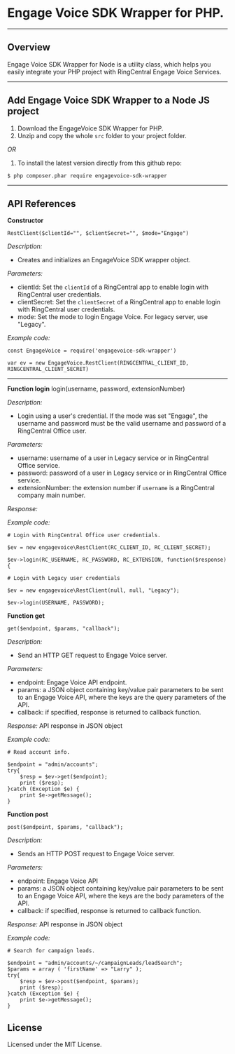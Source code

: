# Engage Voice SDK Wrapper for PHP.

----
## Overview
Engage Voice SDK Wrapper for Node is a utility class, which helps you easily integrate your PHP project with RingCentral Engage Voice Services.

----
## Add Engage Voice SDK Wrapper to a Node JS project
1. Download the EngageVoice SDK Wrapper for PHP.
2. Unzip and copy the whole `src` folder to your project folder.

*OR*

1. To install the latest version directly from this github repo:
```
$ php composer.phar require engagevoice-sdk-wrapper
```

----
## API References
**Constructor**
```
RestClient($clientId="", $clientSecret="", $mode="Engage")
```

*Description:*
* Creates and initializes an EngageVoice SDK wrapper object.

*Parameters:*
* clientId: Set the `clientId` of a RingCentral app to enable login with RingCentral user credentials.
* clientSecret: Set the `clientSecret` of a RingCentral app to enable login with RingCentral user credentials.
* mode: Set the mode to login Engage Voice. For legacy server, use "Legacy".

*Example code:*
```
const EngageVoice = require('engagevoice-sdk-wrapper')

var ev = new EngageVoice.RestClient(RINGCENTRAL_CLIENT_ID, RINGCENTRAL_CLIENT_SECRET)
```
----
**Function login**
    login(username, password, extensionNumber)

*Description:*
* Login using a user's credential. If the mode was set "Engage", the username and password must be the valid username and password of a RingCentral Office user.

*Parameters:*
* username: username of a user in Legacy service or in RingCentral Office service.
* password: password of a user in Legacy service or in RingCentral Office service.
* extensionNumber: the extension number if `username` is a RingCentral company main number.

*Response:*


*Example code:*
```
# Login with RingCentral Office user credentials.

$ev = new engagevoice\RestClient(RC_CLIENT_ID, RC_CLIENT_SECRET);

$ev->login(RC_USERNAME, RC_PASSWORD, RC_EXTENSION, function($response){

# Login with Legacy user credentials

$ev = new engagevoice\RestClient(null, null, "Legacy");

$ev->login(USERNAME, PASSWORD);
```

**Function get**
```
get($endpoint, $params, "callback");
```
*Description:*
* Send an HTTP GET request to Engage Voice server.

*Parameters:*
* endpoint: Engage Voice API endpoint.
* params: a JSON object containing key/value pair parameters to be sent to an Engage Voice API, where the keys are the query parameters of the API.
* callback: if specified, response is returned to callback function.

*Response:*
API response in JSON object

*Example code:*
```
# Read account info.

$endpoint = "admin/accounts";
try{
    $resp = $ev->get($endpoint);
    print ($resp);
}catch (Exception $e) {
    print $e->getMessage();
}
```

**Function post**
```
post($endpoint, $params, "callback");
```
*Description:*
* Sends an HTTP POST request to Engage Voice server.

*Parameters:*
* endpoint: Engage Voice API
* params: a JSON object containing key/value pair parameters to be sent to an Engage Voice API, where the keys are the body parameters of the API.
* callback: if specified, response is returned to callback function.

*Response:*
API response in JSON object

*Example code:*

```
# Search for campaign leads.

$endpoint = "admin/accounts/~/campaignLeads/leadSearch";
$params = array ( 'firstName' => "Larry" );
try{
    $resp = $ev->post($endpoint, $params);
    print ($resp);
}catch (Exception $e) {
    print $e->getMessage();
}
```
## License
Licensed under the MIT License.
